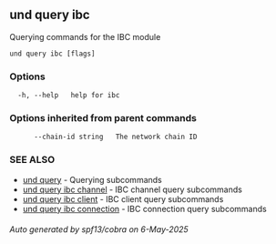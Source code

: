## und query ibc

Querying commands for the IBC module

```
und query ibc [flags]
```

### Options

```
  -h, --help   help for ibc
```

### Options inherited from parent commands

```
      --chain-id string   The network chain ID
```

### SEE ALSO

* [und query](und_query.md)	 - Querying subcommands
* [und query ibc channel](und_query_ibc_channel.md)	 - IBC channel query subcommands
* [und query ibc client](und_query_ibc_client.md)	 - IBC client query subcommands
* [und query ibc connection](und_query_ibc_connection.md)	 - IBC connection query subcommands

###### Auto generated by spf13/cobra on 6-May-2025
